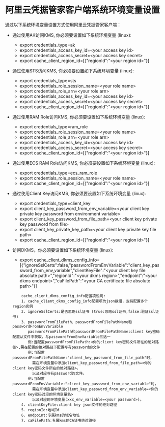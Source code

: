 # 阿里云凭据管家客户端系统环境变量设置 

通过以下系统环境变量设置方式使用阿里云凭据管家客户端：

* 通过使用AK访问KMS, 你必须要设置如下系统环境变量 (linux):

	- export credentials\_type=ak
	- export credentials\_access\_key\_id=\<your access key id>
	- export credentials\_access\_secret=\<your access key secret>
	- export cache\_client\_region\_id=[{"regionId":"\<your region id>"}]

* 通过使用STS访问KMS, 你必须要设置如下系统环境变量 (linux):

	- export credentials\_type=sts
	- export credentials\_role\_session_name=\<your role name>
	- export credentials\_role\_arn=\<your role arn>
	- export credentials\_access\_key\_id=\<your access key id>
	- export credentials\_access\_secret=\<your access key secret>
	- export cache\_client\_region\_id=[{"regionId":"\<your region id>"}]
	
* 通过使用RAM Role访问KMS, 你必须要设置如下系统环境变量 (linux):

	- export credentials_type=ram\_role
	- export credentials\_role\_session\_name=\<your role name>
	- export credentials\_role\_arn=\<your role arn>
	- export credentials\_access\_key\_id=\<your access key id>
	- export credentials\_access\_secret=\<your access key secret>
	- export cache\_client\_region\_id=[{"regionId":"\<your region id>"}]

* 通过使用ECS RAM Role访问KMS, 你必须要设置如下系统环境变量 (linux):

	- export credentials\_type=ecs\_ram\_role
	- export credentials\_role\_session\_name=\<your role name>
	- export cache\_client\_region\_id=[{"regionId":"\<your region id>"}]

* 通过使用Client Key访问KMS, 你必须要设置如下系统环境变量 (linux):

    - export credentials\_type=client\_key
    - export client\_key\_password\_from\_env\_variable=\<your client key private key password from environment variable>
    - export client\_key\_password\_from\_file\_path=\<your client key private key password from file>
    - export client\_key\_private\_key\_path=\<your client key private key file path>
    - export cache\_client\_region\_id=[{"regionId":"\<your region id>"}]

* 访问DKMS，你必须要设置如下系统环境变量 (linux):

	- export cache_client_dkms_config_info=[{"ignoreSslCerts":false,"passwordFromEnvVariable":"client_key_password_from_env_variable","clientKeyFile":"\<your client key file absolute path>","regionId":"\<your dkms region>","endpoint":"\<your dkms endpoint>","caFilePath":"\<your CA certificate file absolute path>"}]
    ```
        cache_client_dkms_config_info配置项说明:
        1. cache_client_dkms_config_info配置项为json数组，支持配置多个region实例
        2. ignoreSslCerts:是否忽略ssl证书 (true:忽略ssl证书,false:验证ssl证书)
        3. passwordFromFilePath、passwordFromFilePathName和passwordFromEnvVariable
           passwordFromFilePath和passwordFromFilePathName:client key密码配置从文件中获取，与passwordFromEnvVariable三选一
           例:当配置passwordFromFilePath:<你的client key密码文件所在的绝对路径>,需在配置的绝对路径下配置写有password的文件
           例:当配置passwordFromFilePathName:"client_key_password_from_file_path"时，
             需在环境变量中添加client_key_password_from_file_path=<你的client key密码文件所在的绝对路径>，
             以及对应写有password的文件。
           例:当配置passwordFromEnvVariable:"client_key_password_from_env_variable"时，
             需在环境变量中添加client_key_password_from_env_variable=<你的client key密码对应的环境变量名>
             以及对应的环境变量(xxx_env_variable=<your password>)。
        4. clientKeyFile:client key json文件的绝对路径
        5. regionId:地域Id
        6. endpoint:专属kms的域名地址
  		7. caFilePath:专属kms的CA证书绝对路径
    ```
 